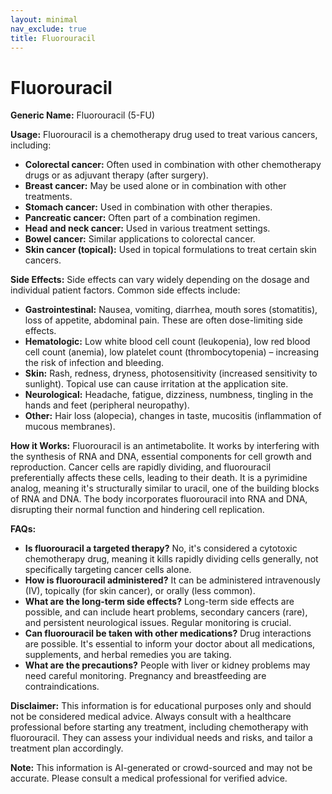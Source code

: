 ```yaml
---
layout: minimal
nav_exclude: true
title: Fluorouracil
---
```


# Fluorouracil

**Generic Name:** Fluorouracil (5-FU)

**Usage:** Fluorouracil is a chemotherapy drug used to treat various cancers, including:

* **Colorectal cancer:** Often used in combination with other chemotherapy drugs or as adjuvant therapy (after surgery).
* **Breast cancer:**  May be used alone or in combination with other treatments.
* **Stomach cancer:**  Used in combination with other therapies.
* **Pancreatic cancer:** Often part of a combination regimen.
* **Head and neck cancer:** Used in various treatment settings.
* **Bowel cancer:** Similar applications to colorectal cancer.
* **Skin cancer (topical):**  Used in topical formulations to treat certain skin cancers.


**Side Effects:**  Side effects can vary widely depending on the dosage and individual patient factors. Common side effects include:

* **Gastrointestinal:** Nausea, vomiting, diarrhea, mouth sores (stomatitis), loss of appetite, abdominal pain.  These are often dose-limiting side effects.
* **Hematologic:** Low white blood cell count (leukopenia), low red blood cell count (anemia), low platelet count (thrombocytopenia) – increasing the risk of infection and bleeding.
* **Skin:**  Rash, redness, dryness, photosensitivity (increased sensitivity to sunlight).  Topical use can cause irritation at the application site.
* **Neurological:**  Headache, fatigue, dizziness, numbness, tingling in the hands and feet (peripheral neuropathy).
* **Other:**  Hair loss (alopecia), changes in taste, mucositis (inflammation of mucous membranes).


**How it Works:** Fluorouracil is an antimetabolite.  It works by interfering with the synthesis of RNA and DNA, essential components for cell growth and reproduction.  Cancer cells are rapidly dividing, and fluorouracil preferentially affects these cells, leading to their death.  It is a pyrimidine analog, meaning it's structurally similar to uracil, one of the building blocks of RNA and DNA.  The body incorporates fluorouracil into RNA and DNA, disrupting their normal function and hindering cell replication.

**FAQs:**

* **Is fluorouracil a targeted therapy?** No, it's considered a cytotoxic chemotherapy drug, meaning it kills rapidly dividing cells generally, not specifically targeting cancer cells alone.
* **How is fluorouracil administered?** It can be administered intravenously (IV), topically (for skin cancer), or orally (less common).
* **What are the long-term side effects?**  Long-term side effects are possible, and can include heart problems, secondary cancers (rare), and persistent neurological issues.  Regular monitoring is crucial.
* **Can fluorouracil be taken with other medications?**  Drug interactions are possible.  It's essential to inform your doctor about all medications, supplements, and herbal remedies you are taking.
* **What are the precautions?**  People with liver or kidney problems may need careful monitoring.  Pregnancy and breastfeeding are contraindications.


**Disclaimer:** This information is for educational purposes only and should not be considered medical advice.  Always consult with a healthcare professional before starting any treatment, including chemotherapy with fluorouracil.  They can assess your individual needs and risks, and tailor a treatment plan accordingly.


**Note:** This information is AI-generated or crowd-sourced and may not be accurate. Please consult a medical professional for verified advice.